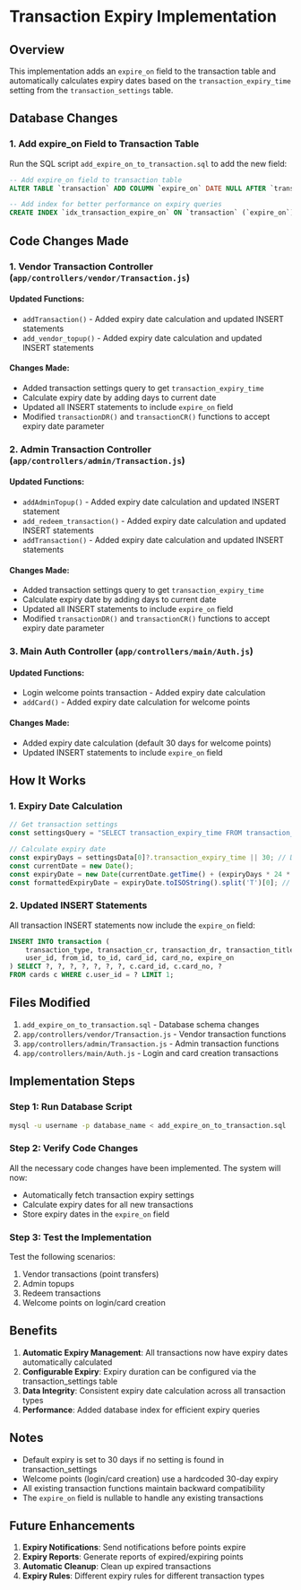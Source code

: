 # Transaction Expiry Implementation

## Overview
This implementation adds an `expire_on` field to the transaction table and automatically calculates expiry dates based on the `transaction_expiry_time` setting from the `transaction_settings` table.

## Database Changes

### 1. Add expire_on Field to Transaction Table
Run the SQL script `add_expire_on_to_transaction.sql` to add the new field:

```sql
-- Add expire_on field to transaction table
ALTER TABLE `transaction` ADD COLUMN `expire_on` DATE NULL AFTER `transaction_created_at`;

-- Add index for better performance on expiry queries
CREATE INDEX `idx_transaction_expire_on` ON `transaction` (`expire_on`);
```

## Code Changes Made

### 1. Vendor Transaction Controller (`app/controllers/vendor/Transaction.js`)

#### Updated Functions:
- `addTransaction()` - Added expiry date calculation and updated INSERT statements
- `add_vendor_topup()` - Added expiry date calculation and updated INSERT statements

#### Changes Made:
- Added transaction settings query to get `transaction_expiry_time`
- Calculate expiry date by adding days to current date
- Updated all INSERT statements to include `expire_on` field
- Modified `transactionDR()` and `transactionCR()` functions to accept expiry date parameter

### 2. Admin Transaction Controller (`app/controllers/admin/Transaction.js`)

#### Updated Functions:
- `addAdminTopup()` - Added expiry date calculation and updated INSERT statement
- `add_redeem_transaction()` - Added expiry date calculation and updated INSERT statements
- `addTransaction()` - Added expiry date calculation and updated INSERT statements

#### Changes Made:
- Added transaction settings query to get `transaction_expiry_time`
- Calculate expiry date by adding days to current date
- Updated all INSERT statements to include `expire_on` field
- Modified `transactionDR()` and `transactionCR()` functions to accept expiry date parameter

### 3. Main Auth Controller (`app/controllers/main/Auth.js`)

#### Updated Functions:
- Login welcome points transaction - Added expiry date calculation
- `addCard()` - Added expiry date calculation for welcome points

#### Changes Made:
- Added expiry date calculation (default 30 days for welcome points)
- Updated INSERT statements to include `expire_on` field

## How It Works

### 1. Expiry Date Calculation
```javascript
// Get transaction settings
const settingsQuery = "SELECT transaction_expiry_time FROM transaction_settings ORDER BY id DESC LIMIT 1";

// Calculate expiry date
const expiryDays = settingsData[0]?.transaction_expiry_time || 30; // Default to 30 days
const currentDate = new Date();
const expiryDate = new Date(currentDate.getTime() + (expiryDays * 24 * 60 * 60 * 1000));
const formattedExpiryDate = expiryDate.toISOString().split('T')[0]; // Format as YYYY-MM-DD
```

### 2. Updated INSERT Statements
All transaction INSERT statements now include the `expire_on` field:

```sql
INSERT INTO transaction (
    transaction_type, transaction_cr, transaction_dr, transaction_title, 
    user_id, from_id, to_id, card_id, card_no, expire_on
) SELECT ?, ?, ?, ?, ?, ?, ?, c.card_id, c.card_no, ? 
FROM cards c WHERE c.user_id = ? LIMIT 1;
```

## Files Modified

1. `add_expire_on_to_transaction.sql` - Database schema changes
2. `app/controllers/vendor/Transaction.js` - Vendor transaction functions
3. `app/controllers/admin/Transaction.js` - Admin transaction functions
4. `app/controllers/main/Auth.js` - Login and card creation transactions

## Implementation Steps

### Step 1: Run Database Script
```bash
mysql -u username -p database_name < add_expire_on_to_transaction.sql
```

### Step 2: Verify Code Changes
All the necessary code changes have been implemented. The system will now:
- Automatically fetch transaction expiry settings
- Calculate expiry dates for all new transactions
- Store expiry dates in the `expire_on` field

### Step 3: Test the Implementation
Test the following scenarios:
1. Vendor transactions (point transfers)
2. Admin topups
3. Redeem transactions
4. Welcome points on login/card creation

## Benefits

1. **Automatic Expiry Management**: All transactions now have expiry dates automatically calculated
2. **Configurable Expiry**: Expiry duration can be configured via the transaction_settings table
3. **Data Integrity**: Consistent expiry date calculation across all transaction types
4. **Performance**: Added database index for efficient expiry queries

## Notes

- Default expiry is set to 30 days if no setting is found in transaction_settings
- Welcome points (login/card creation) use a hardcoded 30-day expiry
- All existing transaction functions maintain backward compatibility
- The `expire_on` field is nullable to handle any existing transactions

## Future Enhancements

1. **Expiry Notifications**: Send notifications before points expire
2. **Expiry Reports**: Generate reports of expired/expiring points
3. **Automatic Cleanup**: Clean up expired transactions
4. **Expiry Rules**: Different expiry rules for different transaction types
